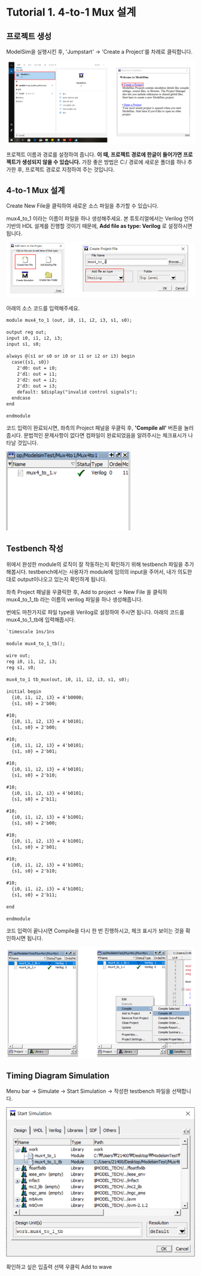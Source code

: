 # Tutorial 1. 4-to-1 Mux 설계

## 프로젝트 생성 

ModelSim을 실행시킨 후, 'Jumpstart' → 'Create a Project'를 차례로 클릭합니다.

![](.gitbook/assets/image%20%284%29.png)

프로젝트 이름과 경로를 설정하여 줍니다. **이 때, 프로젝트 경로에 한글이 들어가면 프로젝트가 생성되지 않을 수 있습니다.** 가장 좋은 방법은 C:/ 경로에 새로운 폴더를 하나 추가한 후, 프로젝트 경로로 지정하여 주는 것입니다. 

## 4-to-1 Mux 설계 

Create New File을 클릭하여 새로운 소스 파일을 추가할 수 있습니다. 

mux4\_to\_1 이라는 이름이 파일을 하나 생성해주세요. 본 튜토리얼에서는 Verilog 언어 기반의 HDL 설계를 진행할 것이기 때문에, **Add file as type: Verilog** 로 설정하시면 됩니다.

![](.gitbook/assets/image%20%2813%29.png)

아래의 소스 코드를 입력해주세요.

```text
module mux4_to_1 (out, i0, i1, i2, i3, s1, s0);

output reg out;
input i0, i1, i2, i3;
input s1, s0;

always @(s1 or s0 or i0 or i1 or i2 or i3) begin
  case({s1, s0})
    2'd0: out = i0;
    2'd1: out = i1;
    2'd2: out = i2;
    2'd3: out = i3;
    default: $display("invalid control signals");
  endcase
end

endmodule
```

코드 입력이 완료되시면, 좌측의 Project 패널을 우클릭 후, **'Compile all'** 버튼을 눌러줍시다. 문법적인 문제사항이 없다면 컴파일이 완료되었음을 알려주시는 체크표시가 나타날 것입니다.

![](.gitbook/assets/image%20%285%29.png)

## Testbench 작성 

위에서 완성한 module의 로직이 잘 작동하는지 확인하기 위해 testbench 파일을 추가해봅시다. testbench에서는 사용자가 module에 임의의 input을 주어서, 내가 의도한대로 output이나오고 있는지 확인하게 됩니다.

좌측 Project 패널을 우클릭한 후, Add to project → New File 을 클릭하 mux4\_to\_1\_tb 라는 이름의 verilog 파일을 하나 생성해줍니다. 

번에도 마찬가지로 파일 type을 Verilog로 설정하여 주시면 됩니다. 아래의 코드를 mux4\_to\_1\_tb에 입력해줍시다.

```text
`timescale 1ns/1ns

module mux4_to_1_tb();

wire out;
reg i0, i1, i2, i3;
reg s1, s0;

mux4_to_1 tb_mux(out, i0, i1, i2, i3, s1, s0);

initial begin
  {i0, i1, i2, i3} = 4'b0000;
  {s1, s0} = 2'b00;

#10;
  {i0, i1, i2, i3} = 4'b0101;
  {s1, s0} = 2'b00;

#10;
  {i0, i1, i2, i3} = 4'b0101;
  {s1, s0} = 2'b01;

#10;
  {i0, i1, i2, i3} = 4'b0101;
  {s1, s0} = 2'b10;

#10;
  {i0, i1, i2, i3} = 4'b0101;
  {s1, s0} = 2'b11;

#10;
  {i0, i1, i2, i3} = 4'b1001;
  {s1, s0} = 2'b00;

#10;
  {i0, i1, i2, i3} = 4'b1001;
  {s1, s0} = 2'b01;

#10;
  {i0, i1, i2, i3} = 4'b1001;
  {s1, s0} = 2'b10;

#10;
  {i0, i1, i2, i3} = 4'b1001;
  {s1, s0} = 2'b11;

end

endmodule
```



코드 입력이 끝나시면 Compile을 다시 한 번 진행하시고, 체크 표시가 보이는 것을 확인하시면 됩니다.

![](.gitbook/assets/image%20%2812%29.png)

## Timing Diagram Simulation

Menu bar → Simulate → Start Simulation → 작성한 testbench 파일을 선택합니다.

![](.gitbook/assets/image.png)



확인하고 싶은 입출력 선택  우클릭 Add to wave







